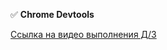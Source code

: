 :white_check_mark: __Chrome Devtools__

[Ссылка на видео выполнения Д/З](https://drive.google.com/file/d/1XW0W0vM0LJXTobYK7hxmih9G6OFiFeZU/view?usp=sharing)
